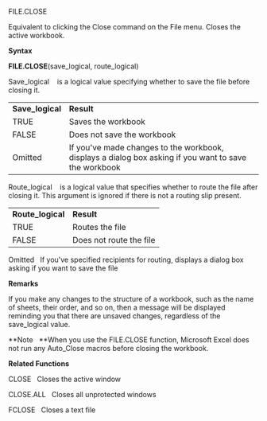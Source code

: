 FILE.CLOSE

Equivalent to clicking the Close command on the File menu. Closes the
active workbook.

**Syntax**

**FILE.CLOSE**(save\_logical, route\_logical)

Save\_logical    is a logical value specifying whether to save the file
before closing it.

|                   |                                                                                                       |
| ----------------- | ----------------------------------------------------------------------------------------------------- |
| **Save\_logical** | **Result**                                                                                            |
| TRUE              | Saves the workbook                                                                                    |
| FALSE             | Does not save the workbook                                                                            |
| Omitted           | If you've made changes to the workbook, displays a dialog box asking if you want to save the workbook |

Route\_logical    is a logical value that specifies whether to route the
file after closing it. This argument is ignored if there is not a
routing slip present.

|                    |                         |
| ------------------ | ----------------------- |
| **Route\_logical** | **Result**              |
| TRUE               | Routes the file         |
| FALSE              | Does not route the file |

Omitted   If you've specified recipients for routing, displays a dialog
box asking if you want to save the file

**Remarks**

If you make any changes to the structure of a workbook, such as the name
of sheets, their order, and so on, then a message will be displayed
reminding you that there are unsaved changes, regardless of the
save\_logical value.

**Note   **When you use the FILE.CLOSE function, Microsoft Excel does
not run any Auto\_Close macros before closing the workbook.

**Related Functions**

CLOSE   Closes the active window

CLOSE.ALL   Closes all unprotected windows

FCLOSE   Closes a text file


